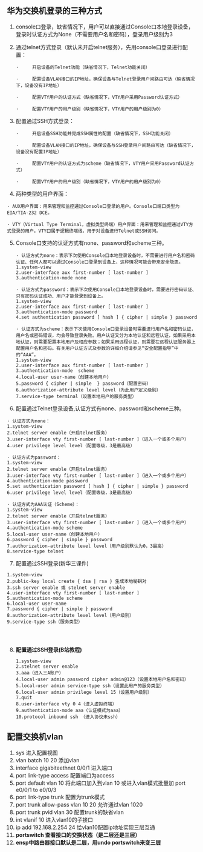 ## 华为交换机登录的三种方式

1. console口登录，缺省情况下，用户可以直接通过Console口本地登录设备，登录时认证方式为None（不需要用户名和密码），登录用户级别为3

2. 通过telnet方式登录（默认未开启telnet服务），先用console口登录进行配置：

   ```
   ·     开启设备的Telnet功能（缺省情况下，Telnet功能关闭）
   
   ·     配置设备VLAN接口的IP地址，确保设备与Telnet登录用户间路由可达（缺省情况下，设备没有IP地址）
   
   ·     配置VTY用户的认证方式（缺省情况下，VTY用户采用Password认证方式）
   
   ·     配置VTY用户的用户级别（缺省情况下，VTY用户的用户级别为0）
   ```

3. 配置通过SSH方式登录：

   ```
   ·     开启设备SSH功能并完成SSH属性的配置（缺省情况下，SSH功能关闭）
   
   ·     配置设备VLAN接口的IP地址，确保设备与SSH登录用户间路由可达（缺省情况下，设备没有配置IP地址）
   
   ·     配置VTY用户的认证方式为scheme（缺省情况下，VTY用户采用Password认证方式）
   
   ·     配置VTY用户的用户级别（缺省情况下，VTY用户的用户级别为0）
   ```

4. 两种类型的用户界面：
```
· AUX用户界面：用来管理和监控通过Console口登录的用户。Console口端口类型为EIA/TIA-232 DCE。

· VTY（Virtual Type Terminal，虚拟类型终端）用户界面：用来管理和监控通过VTY方式登录的用户。VTY口属于逻辑终端线，用于对设备进行Telnet或SSH访问。
```

5. Console口支持的认证方式有none、password和scheme三种。

   ```
   · 认证方式为none：表示下次使用Console口本地登录设备时，不需要进行用户名和密码认证、任何人都可以通过Console口登录到设备上，这种情况可能会带来安全隐患。
   1.system-view
   2.user-interface aux first-number [ last-number ]
   3.authentication-mode none
   
   · 认证方式为password：表示下次使用Console口本地登录设备时，需要进行密码认证、只有密码认证成功、用户才能登录到设备上。
   1.system-view
   2.user-interface aux first-number [ last-number ]
   3.authentication-mode password
   4.set authentication password [ hash ] { cipher | simple } password
   
   · 认证方式为scheme：表示下次使用Console口登录设备时需要进行用户名和密码认证，用户名或密码错误，均会导致登录失败。用户认证又分为本地认证和远程认证，如果采用本地认证，则需要配置本地用户及相应参数；如果采用远程认证，则需要在远程认证服务器上配置用户名和密码。有关用户认证方式及参数的详细介绍请参见“安全配置指导”中的“AAA”。
   1.system-view
   2.user-interface aux first-number [ last-number ]
   3.authentication-mode  scheme
   4.local-user user-name（创建本地用户）
   5.password { cipher | simple  } password（配置密码）
   6.authorization-attribute level level（为此用户定义级别）
   7.service-type terminal（设置本地用户的服务类型）
   ```

6.  配置通过Telnet登录设备,认证方式有none、password和scheme三种。

   ```
   · 认证方式为none：
   1.system-view
   2.telnet server enable（开启telnet服务）
   3.user-interface vty first-number [ last-number ]（进入一个或多个用户）
   4.user privilege level level（配置等级，3是最高级）
   
   · 认证方式为password：
   1.system-view
   2.telnet server enable（开启telnet服务）
   3.user-interface vty first-number [ last-number ]（进入一个或多个用户）
   4.authentication-mode password
   5.set authentication password [ hash ] { cipher | simple } password
   6.user privilege level level（配置等级，3是最高级）
   
   · 认证方式为AAA认证（Scheme）：
   1.system-view
   2.telnet server enable（开启telnet服务）
   3.user-interface vty first-number [ last-number ]（进入一个或多个用户）
   4.authentication-mode scheme
   5.local-user user-name（创建本地用户）
   6.password { cipher | simple } password
   7.authorization-attribute level level（用户级别默认为0，3最高）
   8.service-type telnet
   
   ```
7. 配置通过SSH登录(新华三课件)
```
1.system-view
2.public-key local create { dsa | rsa } 生成本地秘钥对
3.ssh server enable 或 stelnet server enable
4.user-interface vty first-number [ last-number ]
5.authentication-mode scheme
6.local-user user-name
7.password { cipher | simple } password
8.authorization-attribute level level（用户级别）
9.service-type ssh（服务类型）
   

   
```

8. **配置通过SSH登录(B站教程)**

   ```
   1.system-view
   2.stelnet server enable
   3.aaa（进入三A账户）
   4.local-user admin password cipher admin@123（设置本地用户名和密码）
   5.local-user admin service-type ssh（设置此用户的服务类型）
   6.local-user admin privilege level 15（设置用户级别）
   7.quit
   8.user-interface vty 0 4（进入虚拟终端）
   9.authentication-mode aaa（认证模式为aaa）
   10.protocol inbound ssh （进入协议未ssh）
   ```

   

## 配置交换机vlan

1. sys 进入配置视图
2. vlan batch 10 20 添加vlan
3. interface gigabiteethnet 0/0/1 进入端口
4. port link-type access 配置端口为access
5. port default vlan 10 将此端口加入到vlan 10 或进入vlan模式批量加 port e0/0/1 to e0/0/3
6. port link-type trunk 配置为trunk模式
7. port trunk allow-pass vlan 10 20 允许通过vlan 1020
8. port trunk pvid vlan 30 配置trunk的缺省vlan
9. int vlanif 10 进入vlan10的子接口
10. ip add 192.168.2.254 24 给vlan10配置ip地址实现三层互通
11. **portswitch 查看接口的交换状态（是二层还是三层）**
12. **ensp中路由器接口默认是二层，用undo portswitch来变三层**



